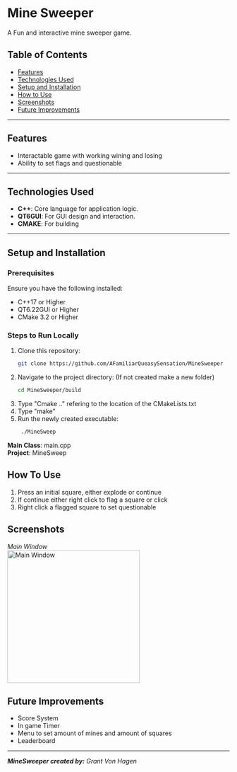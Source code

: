 
# Mine Sweeper

A Fun and interactive mine sweeper game.

## Table of Contents
- [Features](#features)
- [Technologies Used](#technologies-used)
- [Setup and Installation](#setup-and-installation)
- [How to Use](#how-to-use)
- [Screenshots](#screenshots)
- [Future Improvements](#future-improvements)

---

## Features
- Interactable game with working wining and losing
- Ability to set flags and questionable

---

## Technologies Used
- **C++**: Core language for application logic.
- **QT6GUI**: For GUI design and interaction.
- **CMAKE**: For building

---

## Setup and Installation

### Prerequisites
Ensure you have the following installed:
- C++17 or Higher
- QT6.22GUI or Higher
- CMake 3.2 or Higher

### Steps to Run Locally
1. Clone this repository:
   ```bash
   git clone https://github.com/AFamiliarQueasySensation/MineSweeper

2. Navigate to the project directory: (If not created make a new folder)
    ```bash
    cd MineSweeper/build
3. Type "Cmake .." refering to the location of the CMakeLists.txt
4. Type "make"
5. Run the newly created executable:
   ```bash
    ./MineSweep

**Main Class**: main.cpp <br>
**Project**: MineSweep<br>

## How To Use
1. Press an initial square, either explode or continue
2. If continue either right click to flag a square or click
3. Right click a flagged square to set questionable

## Screenshots
_Main Window_ <br>
<img src="https://cdn.discordapp.com/attachments/561769547745722379/1333921653796769853/image.png?ex=679aa6d9&is=67995559&hm=2df77aa5ea71f184e468efec681ac86d47ef612f204b4636dab9a40baf614563" alt="Main Window" width="300">


## Future Improvements
- Score System
- In game Timer
- Menu to set amount of mines and amount of squares
- Leaderboard

---

_**MineSweeper created by:** Grant Von Hagen_
